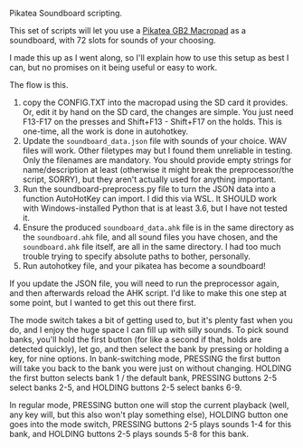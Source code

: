 Pikatea Soundboard scripting.

This set of scripts will let you use a [Pikatea GB2 Macropad](https://www.pikatea.com/collections/products/products/pikatea-macropad-gb2) as a soundboard,
with 72 slots for sounds of your choosing.

I made this up as I went along,
so I'll explain how to use this setup as best I can,
but no promises on it being useful or easy to work.

The flow is this.
1) copy the CONFIG.TXT into the macropad using the SD card it provides.
Or, edit it by hand on the SD card,
the changes are simple.
You just need F13-F17 on the presses and Shift+F13 - Shift+F17 on the holds.
This is one-time,
all the work is done in autohotkey.
2) Update the `soundboard_data.json` file with sounds of your choice.
WAV files will work.
Other filetypes may but I found them unreliable in testing.
Only the filenames are mandatory.
You should provide empty strings for name/description at least
(otherwise it might break the preprocessor/the script,
SORRY),
but they aren't actually used for anything important.
3) Run the soundboard-preprocess.py file to turn the JSON data into a function AutoHotKey can import.
I did this via WSL.
It SHOULD work with Windows-installed Python that is at least 3.6,
but I have not tested it.
4) Ensure the produced `soundboard_data.ahk` file is in the same directory as the `soundboard.ahk` file,
and all sound files you have chosen,
and the `soundboard.ahk` file itself,
are all in the same directory.
I had too much trouble trying to specify absolute paths to bother,
personally.
5) Run autohotkey file,
and your pikatea has become a soundboard!

If you update the JSON file,
you will need to run the preprocessor again,
and then afterwards reload the AHK script.
I'd like to make this one step at some point,
but I wanted to get this out there first.

The mode switch takes a bit of getting used to,
but it's plenty fast when you do,
and I enjoy the huge space I can fill up with silly sounds.
To pick sound banks,
you'll hold the first button
(for like a second if that,
holds are detected quickly),
let go,
and then select the bank by pressing or holding a key,
for nine options.
In bank-switching mode,
PRESSING the first button will take you back to the bank you were just on without changing.
HOLDING the first button selects bank 1 / the default bank,
PRESSING buttons 2-5 select banks 2-5,
and HOLDING buttons 2-5 select banks 6-9.

In regular mode,
PRESSING button one will stop the current playback
(well,
any key will,
but this also won't play something else),
HOLDING button one goes into the mode switch,
PRESSING buttons 2-5 plays sounds 1-4 for this bank,
and HOLDING buttons 2-5 plays sounds 5-8 for this bank.
